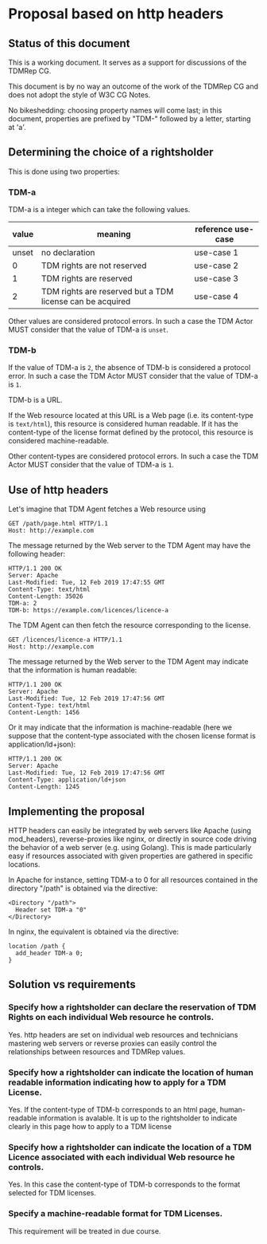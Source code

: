 # Proposal based on http headers

## Status of this document

This is a working document. It serves as a support for discussions of the TDMRep CG.

This document is by no way an outcome of the work of the TDMRep CG and does not adopt the style of W3C CG Notes. 

No bikeshedding: choosing property names will come last; in this document, properties are prefixed by "TDM-" followed by a letter, starting at 'a'. 

## Determining the choice of a rightsholder

This is done using two properties:

### TDM-a

TDM-a is a integer which can take the following values. 

value | meaning | reference use-case
----- | ------- | ------------------
unset | no declaration              | use-case 1
0     | TDM rights are not reserved | use-case 2
1     | TDM rights are reserved     | use-case 3
2     | TDM rights are reserved but a TDM license can be acquired  | use-case 4

Other values are considered protocol errors. In such a case the TDM Actor MUST consider that the value of TDM-a is `unset`.

### TDM-b

If the value of TDM-a is `2`, the absence of TDM-b is considered a protocol error. In such a case the TDM Actor MUST consider that the value of TDM-a is `1`. 

TDM-b is a URL. 

If the Web resource located at this URL is a Web page (i.e. its content-type is `text/html`), this resource is considered human readable. If it has the content-type of the license format defined by the protocol, this resource is considered machine-readable. 

Other content-types are considered protocol errors. In such a case the TDM Actor MUST consider that the value of TDM-a is `1`. 

## Use of http headers

Let's imagine that TDM Agent fetches a Web resource using 

``` http
GET /path/page.html HTTP/1.1
Host: http://example.com 
```

The message returned by the Web server to the TDM Agent may have the following header:

``` http
HTTP/1.1 200 OK
Server: Apache
Last-Modified: Tue, 12 Feb 2019 17:47:55 GMT
Content-Type: text/html
Content-Length: 35026
TDM-a: 2
TDM-b: https://example.com/licences/licence-a
```

The TDM Agent can then fetch the resource corresponding to the license. 

``` http
GET /licences/licence-a HTTP/1.1
Host: http://example.com 
```

The message returned by the Web server to the TDM Agent may indicate that the information is human readable: 

``` http
HTTP/1.1 200 OK
Server: Apache
Last-Modified: Tue, 12 Feb 2019 17:47:56 GMT
Content-Type: text/html
Content-Length: 1456
```

Or it may indicate that the information is machine-readable (here we suppose that the content-type associated with the chosen license format is application/ld+json):

``` http
HTTP/1.1 200 OK
Server: Apache
Last-Modified: Tue, 12 Feb 2019 17:47:56 GMT
Content-Type: application/ld+json
Content-Length: 1245
```

## Implementing the proposal

HTTP headers can easily be integrated by web servers like Apache (using mod_headers), reverse-proxies like nginx, or directly in source code driving the behavior of a web server (e.g. using Golang). This is made particularly easy if resources associated with given properties are gathered in specific locations. 

In Apache for instance, setting TDM-a to 0 for all resources contained in the directory "/path" is obtained via the directive: 

```
<Directory "/path">
  Header set TDM-a "0"
</Directory>
```

In nginx, the equivalent is obtained via the directive: 

```
location /path {
  add_header TDM-a 0;
}
```

## Solution vs requirements

### Specify how a rightsholder can declare the reservation of TDM Rights on each individual Web resource he controls.

Yes. http headers are set on individual web resources and technicians mastering web servers or reverse proxies can easily control the relationships between resources and TDMRep values. 

### Specify how a rightsholder can indicate the location of human readable information indicating how to apply for a TDM License.

Yes. If the content-type of TDM-b corresponds to an html page, human-readable information is avalable. It is up to the rightsholder to indicate clearly in this page how to apply to a TDM license 

### Specify how a rightsholder can indicate the location of a TDM Licence associated with each individual Web resource he controls.

Yes. In this case the content-type of TDM-b corresponds to the format selected for TDM licenses.

### Specify a machine-readable format for TDM Licenses. 

This requirement will be treated in due course. 



